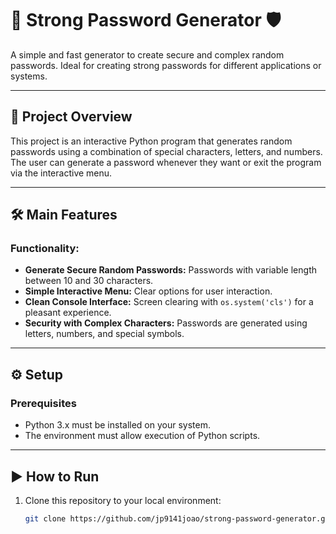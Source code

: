# 🔑 **Strong Password Generator** 🛡️

A simple and fast generator to create secure and complex random passwords. Ideal for creating strong passwords for different applications or systems.

---

## 🚀 **Project Overview**

This project is an interactive Python program that generates random passwords using a combination of special characters, letters, and numbers. The user can generate a password whenever they want or exit the program via the interactive menu.

---

## 🛠️ **Main Features**

### Functionality:
- **Generate Secure Random Passwords:** Passwords with variable length between 10 and 30 characters.
- **Simple Interactive Menu:** Clear options for user interaction.
- **Clean Console Interface:** Screen clearing with `os.system('cls')` for a pleasant experience.
- **Security with Complex Characters:** Passwords are generated using letters, numbers, and special symbols.

---

## ⚙️ **Setup**

### Prerequisites
- Python 3.x must be installed on your system.
- The environment must allow execution of Python scripts.

---

## ▶️ **How to Run**

1. Clone this repository to your local environment:
   ```bash
   git clone https://github.com/jp9141joao/strong-password-generator.git

